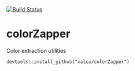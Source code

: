 [![Build Status](https://travis-ci.org/valcu/colorZapper.svg?branch=master)](https://travis-ci.org/valcu/colorZapper)

colorZapper
===========
Color extraction utilities


`devtools::install_github("valcu/colorZapper")`
